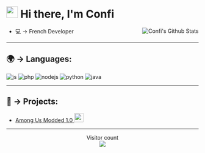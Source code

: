 <h1><img src="https://media1.tenor.com/images/f38bd4f0ae23b4d7d594c388ab4f09ed/tenor.gif?itemid=12359359" width="30"/> Hi there, I'm Confi</h1>

<img align="right" alt="Confi's Github Stats" src="https://github-readme-stats.vercel.app/api?username=ConfiiiDev&show_icons=true&hide_border=true" />

- 💻 → French Developer

---

## 🌍 → Languages:
<p>
  <img alt="js" src="https://img.shields.io/badge/-Javascript-FFEE00?style=flat-square&logo=javascript&logoColor=black" />
  <img alt="php" src="https://img.shields.io/badge/-PHP-FFB120?style=flat-square&logo=php&logoColor=white" />
  <img alt="nodejs" src="https://img.shields.io/badge/-NodeJS-43853D?style=flat-square&logo=Node.js&logoColor=white" />
  <img alt="python" src="https://img.shields.io/badge/-Python-21B500?style=flat-square&logo=python&logoColor=white" />
  <img alt="java" src="https://img.shields.io/badge/-Java-4495CF?style=flat-square&logo=java&logoColor=white" />
</p>

---

## 🚩 → Projects:
- [Among Us Modded 1.0 <img src="https://cdn.discordapp.com/icons/767766535342522398/1fe734cac33ab1128d880ea887892cca.webp" width="24"/>](https://github.com/ConfiiiDev/Among-Us-Modded-1.0)

---

<p align="center"> 
  Visitor count<br>
  <img src="https://profile-counter.glitch.me/confi1337/count.svg" />
</p>
